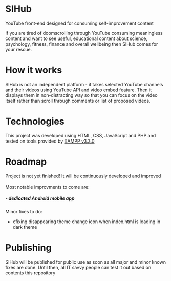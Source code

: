 # SIHub
YouTube front-end designed for consuming self-improvement content

If you are tired of doomscrolling through YouTube consuming meaningless content and want to see useful, educational content about science, psychology, fitness, finance and overall wellbeing then SIHub comes for your rescue.

# How it works
SIHub is not an independent platform - it takes selected YouTube channels and their videos using YouTube API and video embed feature. Then it displays them in non-distracting way so that you can focus on the video itself rather than scroll through comments or list of proposed videos.

# Technologies
This project was developed using HTML, CSS, JavaScript and PHP and tested on tools provided by [XAMPP v3.3.0](https://www.apachefriends.org/)

# Roadmap
Project is not yet finished! It will be continuously developed and improved<br><br>
Most notable improvments to come are:
 ##### - dedicated Android mobile app
Minor fixes to do:
  - cfixing disappearing theme change icon when index.html is loading in dark theme

 # Publishing
SIHub will be published for public use as soon as all major and minor known fixes are done. Until then, all IT savvy people can test it out based on contents this repository
